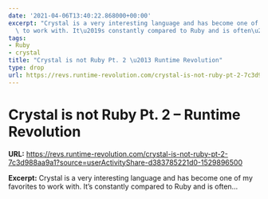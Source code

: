 ```yaml
---
date: '2021-04-06T13:40:22.868000+00:00'
excerpt: "Crystal is a very interesting language and has become one of my favorites\
  \ to work with. It\u2019s constantly compared to Ruby and is often\u2026"
tags:
- Ruby
- crystal
title: "Crystal is not Ruby Pt. 2 \u2013 Runtime Revolution"
type: drop
url: https://revs.runtime-revolution.com/crystal-is-not-ruby-pt-2-7c3d988aa9a1?source=userActivityShare-d383785221d0-1529896500
---
```


# Crystal is not Ruby Pt. 2 – Runtime Revolution

**URL:** https://revs.runtime-revolution.com/crystal-is-not-ruby-pt-2-7c3d988aa9a1?source=userActivityShare-d383785221d0-1529896500

**Excerpt:** Crystal is a very interesting language and has become one of my favorites to work with. It’s constantly compared to Ruby and is often…
